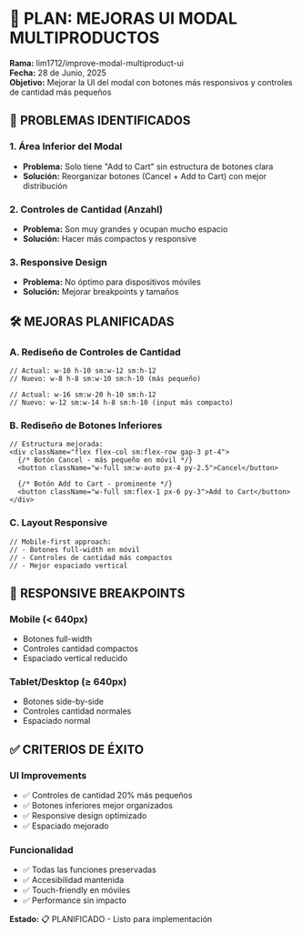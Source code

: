 # 🎨 PLAN: MEJORAS UI MODAL MULTIPRODUCTOS
**Rama:** lim1712/improve-modal-multiproduct-ui  
**Fecha:** 28 de Junio, 2025  
**Objetivo:** Mejorar la UI del modal con botones más responsivos y controles de cantidad más pequeños  

## 🎯 PROBLEMAS IDENTIFICADOS

### 1. Área Inferior del Modal
- **Problema:** Solo tiene "Add to Cart" sin estructura de botones clara
- **Solución:** Reorganizar botones (Cancel + Add to Cart) con mejor distribución

### 2. Controles de Cantidad (Anzahl)
- **Problema:** Son muy grandes y ocupan mucho espacio
- **Solución:** Hacer más compactos y responsive

### 3. Responsive Design
- **Problema:** No óptimo para dispositivos móviles
- **Solución:** Mejorar breakpoints y tamaños

## 🛠️ MEJORAS PLANIFICADAS

### A. Rediseño de Controles de Cantidad
```tsx
// Actual: w-10 h-10 sm:w-12 sm:h-12
// Nuevo: w-8 h-8 sm:w-10 sm:h-10 (más pequeño)

// Actual: w-16 sm:w-20 h-10 sm:h-12
// Nuevo: w-12 sm:w-14 h-8 sm:h-10 (input más compacto)
```

### B. Rediseño de Botones Inferiores
```tsx
// Estructura mejorada:
<div className="flex flex-col sm:flex-row gap-3 pt-4">
  {/* Botón Cancel - más pequeño en móvil */}
  <button className="w-full sm:w-auto px-4 py-2.5">Cancel</button>
  
  {/* Botón Add to Cart - prominente */}
  <button className="w-full sm:flex-1 px-6 py-3">Add to Cart</button>
</div>
```

### C. Layout Responsive
```tsx
// Mobile-first approach:
// - Botones full-width en móvil
// - Controles de cantidad más compactos
// - Mejor espaciado vertical
```

## 📱 RESPONSIVE BREAKPOINTS

### Mobile (< 640px)
- Botones full-width
- Controles cantidad compactos
- Espaciado vertical reducido

### Tablet/Desktop (≥ 640px)
- Botones side-by-side
- Controles cantidad normales
- Espaciado normal

## ✅ CRITERIOS DE ÉXITO

### UI Improvements
- ✅ Controles de cantidad 20% más pequeños
- ✅ Botones inferiores mejor organizados
- ✅ Responsive design optimizado
- ✅ Espaciado mejorado

### Funcionalidad
- ✅ Todas las funciones preservadas
- ✅ Accesibilidad mantenida
- ✅ Touch-friendly en móviles
- ✅ Performance sin impacto

**Estado:** 📋 PLANIFICADO - Listo para implementación
